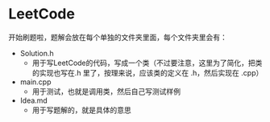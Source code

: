 # LeetCode

开始刷题啦，题解会放在每个单独的文件夹里面，每个文件夹里会有：
- Solution.h
    - 用于写LeetCode的代码，写成一个类（不过要注意，这里为了简化，把类的实现也写在.h 里了，按理来说，应该类的定义在 .h，然后实现在 .cpp）
- main.cpp
    - 用于测试，也就是调用类，然后自己写测试样例
- Idea.md
    - 用于写题解的，就是具体的意思
